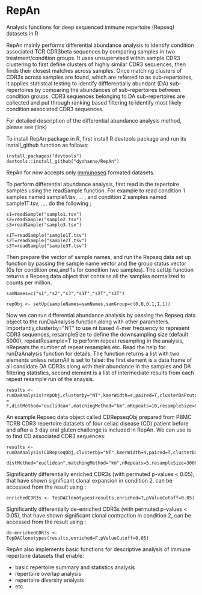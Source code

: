 # RepAn
Analysis functions for deep sequenced immune repertoire (Repseq) datasets in R

RepAn mainly performs differential abundance analysis to identify condition associated TCR CDR3beta sequences by comparing samples 
in two treatment/condition groups. It uses unsupervised within sample CDR3 clustering to first define clusters of highly similar
CDR3 sequences, then finds their closest matches across samples. Once matching clusters of CDR3s across samples are found, which are
referred to as sub-repertoires, it applies statistcal testing to identify diffferentially abundant (DA) sub-repertoires by comparing
the abundances of sub-repertoires between condition groups. CDR3 sequences belonging to DA sub-repertoires are collected and 
put through ranking based filtering to identify most likely condition associated CDR3 sequences. 

For detailed description of the differential abundance analysis method, please see (link)

To install RepAn package in R, first install R devtools package and run its install_github function as follows: 

```
install.packages("devtools")
devtools::install_github("dyohanne/RepAn")
```

RepAn for now accepts only [immunoseq](https://www.adaptivebiotech.com/immunoseq) formated datasets.

To perform differential abundance analysis, first read in the repertoire samples using the readSample function. For example to read condition 1 samples named sample1.tsv, ... , and condition 2 samples named sample1T.tsv, ..., do the following ; 

```
s1=readSample("sample1.tsv")
s2=readSample("sample2.tsv")
s3=readSample("sample3.tsv")

s1T=readSample("sample1T.tsv")
s2T=readSample("sample2T.tsv")
s3T=readSample("sample3T.tsv")
```

Then prepare the vector of sample names, and run the Repseq data set up function by passing the sample name vector and the group status vector (0s for condition one,and 1s for condition two samples). The setUp function returns a Repseq data object that contains all the samples normalized to counts per million.

```
samNames=c("s1","s2","s3","s1T","s2T","s3T")

repObj <- setUp(sampleNames=samNames,samGroup=c(0,0,0,1,1,1))
```

Now we can run differential abundance analysis by passing the Repseq data object to the runDaAnalysis function along with other parameters. Importantly,clusterby="NT" to use nt based 4-mer frequency to represent CDR3 sequences, resampleSize to define the downsampling size (default 5000), repeatResample=T to perform repeat resampling in the analysis, nRepeats the number of repeat resamples etc. Read the help for runDaAnalysis function for details. The function returns a list with two elements unless returnAll is set to false: the first element is a data frame of all candidate DA CDR3s along with their abundance in the samples and DA filtering statistics, second element is a list of intermediate results from each repeat resample run of the anaysis. 

```
results <- runDaAnalysis(repObj,clusterby="NT",kmerWidth=4,paired=T,clusterDaPcutoff=0.1,positionWt = F,distMethod="euclidean",matchingMethod="km",nRepeats=10,resampleSize=5000,useProb=T,returnAll=T,nRR=1000)
```

An example Repseq data object called CDRepseqObj prepared from PBMC TCRB CDR3 repertoire datasets of four celiac disease (CD) patient before and after a 3 day oral gluten challenge is included in RepAn. We can use is to find CD associated CDR3 sequences:

```
results <- runDaAnalysis(CDRepseqObj,clusterby="NT",kmerWidth=4,paired=T,clusterDaPcutoff=0.1,positionWt=F,
  distMethod="euclidean",matchingMethod="km",nRepeats=5,resampleSize=3000,useProb=T,returnAll=T,nRR=1000)
```

Significantly differentially enriched CDR3s (with permuted p-values < 0.05), that have shown significant clonal expansion in condition 2, can be accessed from the result using :

```
enrichedCDR3s <- TopDAClonotypes(results,enriched=T,pValueCutoff=0.05)
```

Significantly differentially de-enriched CDR3s (with permuted p-values < 0.05), that have shown significant clonal contraction in condition 2, can be accessed from the result using :

```
de-enrichedCDR3s <- TopDAClonotypes(results,enriched=F,pValueCutoff=0.05)
```


RepAn also implements basic functions for descriptive analysis of immune repertoire datasets that enable:
- basic repertoire summary and statistics analysis 
- repertoire overlap analysis
- repertoire diversity analysis
- etc.


